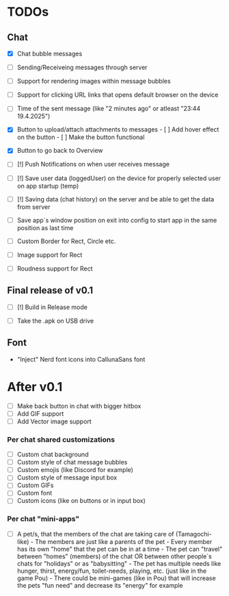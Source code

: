 # TODOs

## Chat
- [x] Chat bubble messages
- [ ] Sending/Receiveing messages through server
- [ ] Support for rendering images within message bubbles
- [ ] Support for clicking URL links that opens default browser
        on the device
- [ ] Time of the sent message (like "2 minutes ago" or atleast "23:44 19.4.2025")
- [x] Button to upload/attach attachments to messages
        - [ ] Add hover effect on the button
        - [ ] Make the button functional
- [x] Button to go back to Overview
- [ ] [!] Push Notifications on when user receives message
- [ ] [!] Save user data (loggedUser) on the device for properly selected user
            on app startup (temp)
- [ ] [!] Saving data (chat history) on the server and be able
        to get the data from server
- [ ] Save app`s window position on exit into config to
        start app in the same position as last time

- [ ] Custom Border for Rect, Circle etc.
- [ ] Image support for Rect
- [ ] Roudness support for Rect

## Final release of v0.1
- [ ] [!] Build in Release mode
- [ ] Take the .apk on USB drive


## Font
- "Inject" Nerd font icons into CallunaSans font


# After v0.1
- [ ] Make back button in chat with bigger hitbox
- [ ] Add GIF support
- [ ] Add Vector image support

### Per chat shared customizations
- [ ] Custom chat background
- [ ] Custom style of chat message bubbles
- [ ] Custom emojis (like Discord for example)
- [ ] Custom style of message input box
- [ ] Custom GIFs
- [ ] Custom font
- [ ] Custom icons (like on buttons or in input box)

### Per chat "mini-apps"
- [ ] A pet/s, that the members of the chat are taking care of (Tamagochi-like)
        - The members are just like a parents of the pet
        - Every member has its own "home" that the pet can be in
            at a time
        - The pet can "travel" between "homes" (members) of the chat
            OR between other people`s chats for "holidays" or as "babysitting"
        - The pet has multiple needs like hunger, thirst, energy/fun, toilet-needs,
            playing, etc. (just like in the game Pou)
            - There could be mini-games (like in Pou) that will increase
                the pets "fun need" and decrease its "energy" for example
